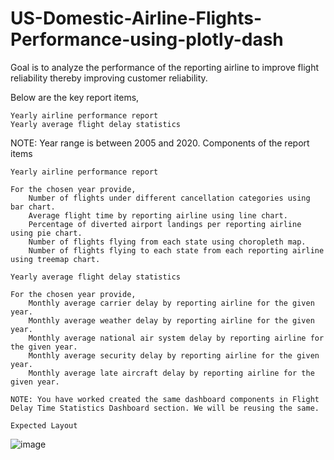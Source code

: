 # US-Domestic-Airline-Flights-Performance-using-plotly-dash

 Goal is to analyze the performance of the reporting airline to improve flight reliability thereby improving customer reliability.

Below are the key report items,

    Yearly airline performance report 
    Yearly average flight delay statistics

NOTE: Year range is between 2005 and 2020.
Components of the report items

    Yearly airline performance report

    For the chosen year provide,
        Number of flights under different cancellation categories using bar chart.
        Average flight time by reporting airline using line chart.
        Percentage of diverted airport landings per reporting airline using pie chart.
        Number of flights flying from each state using choropleth map.
        Number of flights flying to each state from each reporting airline using treemap chart.

    Yearly average flight delay statistics

    For the chosen year provide,
        Monthly average carrier delay by reporting airline for the given year.
        Monthly average weather delay by reporting airline for the given year.
        Monthly average national air system delay by reporting airline for the given year.
        Monthly average security delay by reporting airline for the given year.
        Monthly average late aircraft delay by reporting airline for the given year.

    NOTE: You have worked created the same dashboard components in Flight Delay Time Statistics Dashboard section. We will be reusing the same.
    
    Expected Layout

![image](https://user-images.githubusercontent.com/58787272/124350847-9314c280-dc14-11eb-9aee-03095d2d0a30.png)
